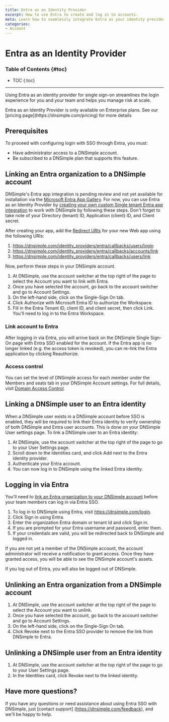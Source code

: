 ```yaml
---
title: Entra as an Identity Provider
excerpt: How to use Entra to create and log in to accounts.
meta: Learn how to seamlessly integrate Entra as your identity provider for account creation and secure logins, enhancing your user experience and security.
categories:
- Account
---
```


# Entra as an Identity Provider

### Table of Contents {#toc}

* TOC
{:toc}

---

Using Entra as an identity provider for single sign-on streamlines the login experience for you and your team and helps you manage risk at scale.

<info>
Entra as an Identity Provider is only available on Enterprise plans. See our [pricing page](https://dnsimple.com/pricing) for more details
</info>


## Prerequisites

To proceed with configuring login with SSO through Entra, you must:

- Have administrator access to a DNSimple account.
- Be subscribed to a DNSimple plan that supports this feature.

## Linking an Entra organization to a DNSimple account

DNSimple's Entra app integration is pending review and not yet available for installation via the [Microsoft Entra App Gallery](https://www.microsoft.com/en-us/security/business/identity-access/microsoft-entra-integrated-apps). For now, you can use Entra as an Identity Provider by [creating your own custom <label>Single tenant</label> Entra app integration](https://docs.azure.cn/en-us/data-explorer/kusto/access-control/provision-entra-id-app?view=microsoft-fabric&tabs=portal) to work with DNSimple by following these steps. Don't forget to take note of your <label>Directory (tenant) ID</label>, <label>Application (client) ID</label>, and <label>Client secret</label>.

After creating your app, add the [Redirect URIs](https://learn.microsoft.com/en-us/entra/identity-platform/how-to-add-redirect-uri) for your new Web app using the following URIs:
1. https://dnsimple.com/identity_providers/entra/callbacks/users/login
2. https://dnsimple.com/identity_providers/entra/callbacks/accounts/link
3. https://dnsimple.com/identity_providers/entra/callbacks/users/link

Now, perform these steps in your DNSimple account.

1. At DNSimple, use the account switcher at the top right of the page to select the Account you want to link with Entra.
2. Once you have selected the account, go back to the account switcher and go to Account Settings.
3. On the left-hand side, click on the Single-Sign On tab.
4. Click Authorize with Microsoft Entra ID to authorize the Workspace.
5. Fill in the Entra Tenant ID, client ID, and client secret, then click Link. You'll need to log in to the Entra Workspace.

### Link account to Entra

After logging in via Entra, you will arrive back on the DNSimple Single Sign-On page with Entra SSO enabled for the account.
If the Entra app is no longer linked (e.g. the access token is revoked), you can re-link the Entra application by clicking Reauthorize.

### Access control

You can set the level of DNSimple access for each member under the <label>Members and seats</label> tab in your DNSimple Account settings. For full details, visit [Domain Access Control](https://support.dnsimple.com/articles/domain-access-control/).

## Linking a DNSimple user to an Entra identity

When a DNSimple user exists in a DNSimple account before SSO is enabled, they will be required to link their Entra identity to verify ownership of both DNSimple and Entra user accounts. This is done on your DNSimple <label>User settings</label> page.
To link a DNSimple user to an Entra identity:
1. At DNSimple, use the account switcher at the top right of the page to go to your User Settings page.
1. Scroll down to the Identities card, and click Add next to the Entra identity provider.
1. Authenticate your Entra account.
1. You can now log in to DNSimple using the linked Entra identity.

## Logging in via Entra

You'll need to [link an Entra organization to your DNSimple account]() before your team members can log in via Entra SSO.
1. To log in to DNSimple using Entra, visit https://dnsimple.com/login.
1. Click Sign in using Entra.
1. Enter the organization Entra domain or tenant Id and click Sign in.
1. If you are prompted for your Entra username and password, enter them.
1. If your credentials are valid, you will be redirected back to DNSimple and logged in.

If you are not yet a member of the DNSimple account, the account administrator will receive a notification to grant access. Once they have granted access, you will be able to see the DNSimple account's assets.

If you log out of Entra, you will also be logged out of DNSimple.

## Unlinking an Entra organization from a DNSimple account

1. At DNSimple, use the account switcher at the top right of the page to select the Account you want to unlink.
1. Once you have selected the account, go back to the account switcher and go to Account Settings.
1. On the left-hand side, click on the Single-Sign On tab.
1. Click Revoke next to the Entra SSO provider to remove the link from DNSimple to Entra.

## Unlinking a DNSimple user from an Entra identity

1. At DNSimple, use the account switcher at the top right of the page to go to your User Settings page.
1. In the Identities card, click Revoke next to the linked identity.

## Have more questions?

If you have any questions or need assistance about using Entra SSO with DNSimple, just [contact support] (https://dnsimple.com/feedback), and we'll be happy to help.
